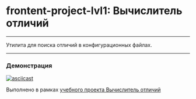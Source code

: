 # frontent-project-lvl1: Вычислитель отличий
____
Утилита для поиска отличий в конфигурационных файлах.
____
### Демонстрация
[![asciicast](https://asciinema.org/a/85TVIpd7p7ZOO1GGuSVZrRWYD.png)](https://asciinema.org/a/85TVIpd7p7ZOO1GGuSVZrRWYD) 




Выполнено в рамках [учебного проекта Вычислитель отличий](https://ru.hexlet.io/professions/frontend/projects/46)